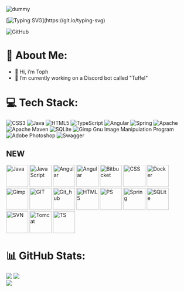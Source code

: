 ![dummy](https://media4.giphy.com/media/v1.Y2lkPTc5MGI3NjExbWUzdWZ4ZWJ5Y3RybXp4c294cjd4NW55czB3OWNqdzc3bWYyYzNvdyZlcD12MV9pbnRlcm5hbF9naWZfYnlfaWQmY3Q9Zw/r49zgiCebaE0yd6UNn/giphy.gif)

[![Typing SVG](https://readme-typing-svg.demolab.com?font=Fira+Code&pause=1000&width=435&lines=Welcome!)](https://git.io/typing-svg)

![GitHub](https://img.shields.io/badge/Tophhhh-gray?logo=github)

# 💫 About Me:
- 👋 Hi, i’m Toph
- 🔭 I’m currently working on a Discord bot called "Tuffel"

# 💻 Tech Stack:
![CSS3](https://img.shields.io/badge/css3-%231572B6.svg?style=flat&logo=css3&logoColor=white) 
![Java](https://img.shields.io/badge/java-%23ED8B00.svg?style=flat&logo=java&logoColor=white) 
![HTML5](https://img.shields.io/badge/html5-%23E34F26.svg?style=flat&logo=html5&logoColor=white) 
![TypeScript](https://img.shields.io/badge/typescript-%23007ACC.svg?style=flat&logo=typescript&logoColor=white) 
![Angular](https://img.shields.io/badge/angular-%23DD0031.svg?style=flat&logo=angular&logoColor=white) 
![Spring](https://img.shields.io/badge/spring-%236DB33F.svg?style=flat&logo=spring&logoColor=white) 
![Apache](https://img.shields.io/badge/apache-%23D42029.svg?style=flat&logo=apache&logoColor=white) 
![Apache Maven](https://img.shields.io/badge/Apache%20Maven-C71A36?style=flat&logo=Apache%20Maven&logoColor=white) 
![SQLite](https://img.shields.io/badge/sqlite-%2307405e.svg?style=flat&logo=sqlite&logoColor=white) 
![Gimp Gnu Image Manipulation Program](https://img.shields.io/badge/Gimp-657D8B?style=flat&logo=gimp&logoColor=FFFFFF) 
![Adobe Photoshop](https://img.shields.io/badge/adobephotoshop-%2331A8FF.svg?style=flat&logo=adobephotoshop&logoColor=white) 
![Swagger](https://img.shields.io/badge/-Swagger-%23Clojure?style=flat&logo=swagger&logoColor=white)

## NEW

<img src="https://cdn.jsdelivr.net/gh/devicons/devicon/icons/java/java-original.svg" heigth="60em" width="60em" alt="Java"/>
<img src="https://cdn.jsdelivr.net/gh/devicons/devicon/icons/javascript/javascript-plain.svg" heigth="60em" width="60em" alt="JavaScript"/>
<img src="https://cdn.jsdelivr.net/gh/devicons/devicon/icons/angularjs/angularjs-original.svg" heigth="60em" width="60em" alt="Angular"/>
<img src="https://cdn.jsdelivr.net/gh/devicons/devicon/icons/apache/apache-original-wordmark.svg" heigth="60em" width="60em" alt="Angular"/>
<img src="https://cdn.jsdelivr.net/gh/devicons/devicon/icons/bitbucket/bitbucket-original.svg" heigth="60em" width="60em" alt="Bitbucket"/>
<img src="https://cdn.jsdelivr.net/gh/devicons/devicon/icons/css3/css3-original.svg" heigth="60em" width="60em" alt="CSS"/>
<img src="https://cdn.jsdelivr.net/gh/devicons/devicon/icons/docker/docker-original.svg" heigth="60em" width="60em" alt="Docker"/>
<img src="https://cdn.jsdelivr.net/gh/devicons/devicon/icons/gimp/gimp-original.svg" heigth="60em" width="60em" alt="Gimp"/>
<img src="https://cdn.jsdelivr.net/gh/devicons/devicon/icons/git/git-original.svg" heigth="60em" width="60em" alt="GIT"/>
<img src="https://cdn.jsdelivr.net/gh/devicons/devicon/icons/github/github-original.svg" heigth="60em" width="60em" alt="Git_hub"/>
<img src="https://cdn.jsdelivr.net/gh/devicons/devicon/icons/html5/html5-original.svg" heigth="60em" width="60em" alt="HTML5"/>
<img src="https://cdn.jsdelivr.net/gh/devicons/devicon/icons/photoshop/photoshop-line.svg" heigth="60em" width="60em" alt="PS"/>
<img src="https://cdn.jsdelivr.net/gh/devicons/devicon/icons/spring/spring-original.svg" heigth="60em" width="60em" alt="Spring"/>
<img src="https://cdn.jsdelivr.net/gh/devicons/devicon/icons/sqlite/sqlite-original.svg" heigth="60em" width="60em" alt="SQLite"/>
<img src="https://cdn.jsdelivr.net/gh/devicons/devicon/icons/subversion/subversion-original.svg" heigth="60em" width="60em" alt="SVN"/>
<img src="https://cdn.jsdelivr.net/gh/devicons/devicon/icons/tomcat/tomcat-original.svg" heigth="60em" width="60em" alt="Tomcat"/>
<img src="https://cdn.jsdelivr.net/gh/devicons/devicon/icons/typescript/typescript-original.svg" heigth="60em" width="60em" alt="TS"/>


# 📊 GitHub Stats:
![](https://github-readme-stats.vercel.app/api?username=tophhhhh&theme=blueberry&hide_border=false&include_all_commits=true&count_private=true)
![](https://github-readme-streak-stats.herokuapp.com/?user=tophhhhh&theme=blueberry&hide_border=false)<br>
![](https://github-readme-stats.vercel.app/api/top-langs/?username=tophhhhh&theme=blueberry&hide_border=false&include_all_commits=true&count_private=true&layout=compact)

<!-- Proudly created with GPRM ( https://gprm.itsvg.in ) -->
